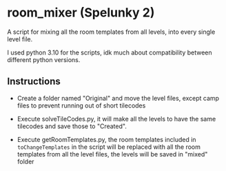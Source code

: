 # room_mixer (Spelunky 2)

A script for mixing all the room templates from all levels, into every single level file.

I used python 3.10 for the scripts, idk much about compatibility between different python versions.

## Instructions
- Create a folder named "Original" and move the level files, except camp files to prevent running out of short tilecodes

- Execute solveTileCodes.py, it will make all the levels to have the same tilecodes and save those to "Created".

- Execute getRoomTemplates.py, the room templates included in `toChangeTemplates` in the script will be replaced with all the room templates from all the level files, the levels will be saved in "mixed" folder
